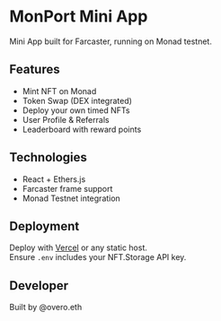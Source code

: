# MonPort Mini App

Mini App built for Farcaster, running on Monad testnet.

## Features
- Mint NFT on Monad
- Token Swap (DEX integrated)
- Deploy your own timed NFTs
- User Profile & Referrals
- Leaderboard with reward points

## Technologies
- React + Ethers.js
- Farcaster frame support
- Monad Testnet integration

## Deployment
Deploy with [Vercel](https://vercel.com) or any static host.  
Ensure `.env` includes your NFT.Storage API key.

## Developer
Built by @overo.eth
